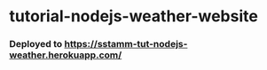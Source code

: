 # tutorial-nodejs-weather-website

### Deployed to https://sstamm-tut-nodejs-weather.herokuapp.com/
